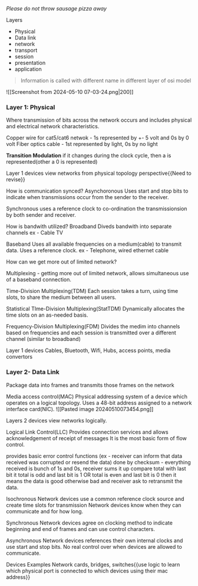 _Please do not throw sausage pizza away_

Layers
- Physical 
- Data link
- network
- transport
- session
- presentation
- application

> Information is called with different name in different layer of osi model


![[Screenshot from 2024-05-10 07-03-24.png|200]]

### Layer 1: Physical

Where transmission of bits across the network occurs and includes physical and electrical network characteristics.

Copper wire for cat5/cat6 netwok - 1s represented by +- 5 volt and 0s by 0 volt
Fiber optics cable - 1st represented by light, 0s by no light

__Transition Modulation__
if it changes during the clock cycle, then a is represented(other a 0 is represented)

Layer 1 devices view networks from physical topology perspective{{Need to revise}}


How is communication synced?
Asynchoronous
Uses start and stop bits to indicate when transmissions occur from the sender to the receiver.

Synchronous
uses a reference clock to co-ordination the transmissionsion by both sender and receiver.

How is bandwith utilized?
Broadband
Diveds bandwith into separate channels
ex - Cable TV

Baseband
Uses all available frequencies on a medium(cable) to transmit data.
Uses a reference clock.
ex - Telephone, wired ethernet cable

How can we get more out of limited network?

Multiplexing - getting more out of limited network, allows simultaneous use of a baseband connection.

Time-Division Multiplexing(TDM)
Each session takes a turn, using time slots, to share the medium between all users.

Statistical TIme-Division Multiplexing(StatTDM)
Dynamically allocates the time slots on an as-needed basis.

Frequency-Division Multiplexing(FDM)
Divides the medim into channels based on frequencies and each session is transmitted over a different channel (similar to broadband)



Layer 1 devices
Cables, Bluetooth, Wifi, Hubs, access points, media convertors


### Layer 2- Data Link
Package data into frames and transmits those frames on the network

Media access control(MAC)
Physical addressing system of a device which operates on a logical topology.
Uses a 48-bit address assigned to a network interface card(NIC).
![[Pasted image 20240510073454.png]]

Layers 2 devices view networks logically.

Logical Link Control(LLC)
Provides connection services and allows acknowledgement of receipt of messages
It is the most basic form of flow control.

provides basic error control functions
(ex - receiver can inform that data received was corrupted or resend the data) done by checksum - everything received is bunch of 1s and 0s, receiver sums it up compare total with last bit it total is odd and last bit is 1 OR total is even and last bit is 0 then it means the data is good otherwise bad and receiver ask to retransmit the data.

Isochronous
Network devices use a common reference clock source and create time slots for transmission
Network devices know when they can communicate and for how long.

Synchronous
Network devices agree on clocking method to indicate beginning and end of frames and can use control characters.

Asynchronous
Network devices references their own internal clocks and use start and stop bits.
No real control over when devices are allowed to communicate.

Devices Examples
Network cards, bridges, switches{{use logic to learn which physical port is connected to which devices using their mac address}}















